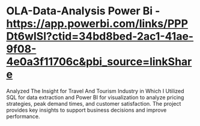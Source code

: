 # OLA-Data-Analysis  Power Bi - https://app.powerbi.com/links/PPPDt6wISl?ctid=34bd8bed-2ac1-41ae-9f08-4e0a3f11706c&pbi_source=linkShare
Analyzed The Insight for Travel And Tourism Industry in Which I Utilized SQL for data extraction and Power BI for visualization to analyze pricing strategies, peak demand times, and customer satisfaction. The project provides key insights to support business decisions and improve performance.
